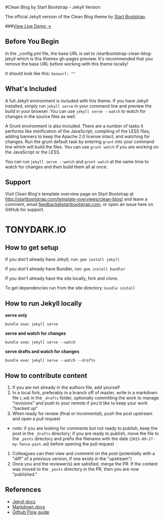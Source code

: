 #Clean Blog by Start Bootstrap - Jekyll Version

The official Jekyll version of the Clean Blog theme by [Start Bootstrap](http://startbootstrap.com/).

###[View Live Demo &rarr;](http://ironsummitmedia.github.io/startbootstrap-clean-blog-jekyll/)

## Before You Begin

In the _config.yml file, the base URL is set to /startbootstrap-clean-blog-jekyll which is this themes gh-pages preview. It's recommended that you remove the base URL before working with this theme locally!

It should look like this:
`baseurl: ""`

## What's Included

A full Jekyll environment is included with this theme. If you have Jekyll installed, simply run `jekyll serve` in your command line and preview the build in your browser. You can use `jekyll serve --watch` to watch for changes in the source files as well.

A Grunt environment is also included. There are a number of tasks it performs like minification of the JavaScript, compiling of the LESS files, adding banners to keep the Apache 2.0 license intact, and watching for changes. Run the grunt default task by entering `grunt` into your command line which will build the files. You can use `grunt watch` if you are working on the JavaScript or the LESS.

You can run `jekyll serve --watch` and `grunt watch` at the same time to watch for changes and then build them all at once.

## Support

Visit Clean Blog's template overview page on Start Bootstrap at http://startbootstrap.com/template-overviews/clean-blog/ and leave a comment, email feedback@startbootstrap.com, or open an issue here on GitHub for support.

TONYDARK.IO
=====

## How to get setup

If you don't already have Jekyll, run: `gem install jekyll`

If you don't already have Bundler, run: `gem install bundler`

If you don't already have the site locally, fork and clone.

To get dependencies run from the site directory: `bundle install`

## How to run Jekyll locally

**serve only**

`bundle exec jekyll serve`

**serve and watch for changes**

`bundle exec jekyll serve --watch`

**serve drafts and watch for changes**

`bundle exec jekyll serve --watch --drafts`


## How to contribute content

1. If you are not already in the authors file, add yourself
1. In a local fork, preferably in a branch off of master, write in a markdown file (`.md`) in the `_drafts` folder, optionally committing the work to manage "revisions" and push to your remote if you'd like to keep your work "backed up"
1. When ready for review (final or incremental), push the post upstream and open a pull request
- note: if you are looking for comments but not ready to publish, keep the post in the `_drafts` directory; if you are ready to publish, move the file to the `_posts` directory and prefix the filename with the date (`2015-09-27-my-fence-post.md`) before opening the pull request
1. Colleagues can then view and comment on the post (potentially with a "diff" of a previous version, if one exists in the "upstream")
1. Once you and the reviewer(s) are satisfied, merge the PR. If the content was moved to the `_posts` directory in the PR, then you are now "published."


## References

- [Jekyll docs](http://jekyllrb.com/docs/home/)
- [Markdown docs](http://daringfireball.net/projects/markdown/)
- [Github Flow guide](https://guides.github.com/introduction/flow/)
